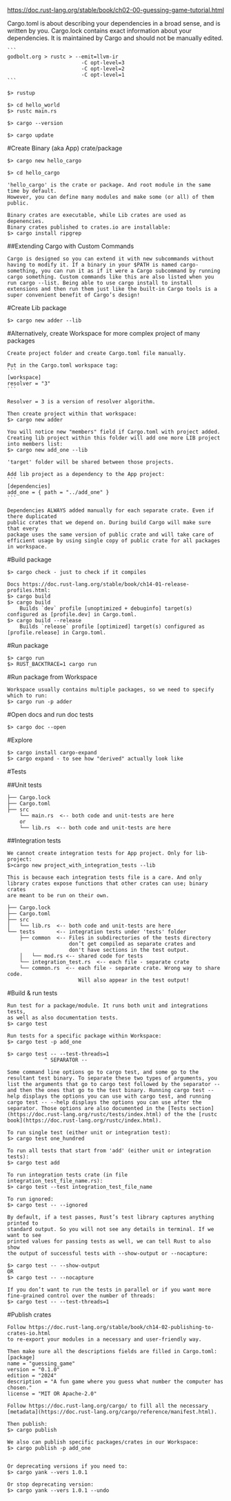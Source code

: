 https://doc.rust-lang.org/stable/book/ch02-00-guessing-game-tutorial.html

Cargo.toml is about describing your dependencies in a broad sense, and is written by you.
Cargo.lock contains exact information about your dependencies. It is maintained by Cargo and should not be manually edited.

    ```
    godbolt.org > rustc > --emit=llvm-ir
                            -C opt-level=3
                            -C opt-level=2
                            -C opt-level=1
    ```

    $> rustup

    $> cd hello_world
    $> rustc main.rs

    $> cargo --version
    
    $> cargo update


#Create Binary (aka App) crate/package

    $> cargo new hello_cargo

    $> cd hello_cargo

    'hello_cargo' is the crate or package. And root module in the same time by default.
    However, you can define many modules and make some (or all) of them public.

    Binary crates are executable, while Lib crates are used as depenencies.
    Binary crates published to crates.io are installable:
    $> cargo install ripgrep

##Extending Cargo with Custom Commands

    Cargo is designed so you can extend it with new subcommands without having to modify it. If a binary in your $PATH is named cargo-something, you can run it as if it were a Cargo subcommand by running cargo something. Custom commands like this are also listed when you run cargo --list. Being able to use cargo install to install extensions and then run them just like the built-in Cargo tools is a super convenient benefit of Cargo’s design!

#Create Lib package

    $> cargo new adder --lib

#Alternatively, create Workspace for more complex project of many packages

    Create project folder and create Cargo.toml file manually.

    Put in the Cargo.toml workspace tag:
    ```
    [workspace]
    resolver = "3"
    ```

    Resolver = 3 is a version of resolver algorithm.

    Then create project within that workspace:
    $> cargo new adder

    You will notice new "members" field if Cargo.toml with project added.
    Creating lib project within this folder will add one more LIB project into members list:
    $> cargo new add_one --lib

    'target' folder will be shared between those projects.

    Add lib project as a dependency to the App project:
    ```
    [dependencies]
    add_one = { path = "../add_one" }
    ```

    Dependencies ALWAYS added manually for each separate crate. Even if there duplicated
    public crates that we depend on. During build Cargo will make sure that every
    package uses the same version of public crate and will take care of 
    efficient usage by using single copy of public crate for all packages in workspace.

#Build package

    $> cargo check - just to check if it compiles

    Docs https://doc.rust-lang.org/stable/book/ch14-01-release-profiles.html:
    $> cargo build
    $> cargo build
        Builds `dev` profile [unoptimized + debuginfo] target(s) configured as [profile.dev] in Cargo.toml.
    $> cargo build --release
        Builds `release` profile [optimized] target(s) configured as [profile.release] in Cargo.toml.

#Run package

    $> cargo run
    $> RUST_BACKTRACE=1 cargo run

#Run package from Workspace

    Workspace usually contains multiple packages, so we need to specify which to run:
    $> cargo run -p adder

#Open docs and run doc tests

    $> cargo doc --open

#Explore

    $> cargo install cargo-expand
    $> cargo expand - to see how "derived" actually look like

#Tests

##Unit tests

    ├── Cargo.lock
    ├── Cargo.toml
    ├── src
        └── main.rs  <-- both code and unit-tests are here
        or        
        └── lib.rs  <-- both code and unit-tests are here

##Integration tests

    We cannot create integration tests for App project. Only for lib-project:
    $>cargo new project_with_integration_tests --lib

    This is because each integration tests file is a care. And only
    library crates expose functions that other crates can use; binary crates 
    are meant to be run on their own.

    ├── Cargo.lock
    ├── Cargo.toml
    ├── src
    │   └── lib.rs  <-- both code and unit-tests are here
    └── tests       <-- integration tests under 'tests' folder
        ├── common  <-- Files in subdirectories of the tests directory 
                        don’t get compiled as separate crates and 
                        don't have sections in the test output.
        │   └── mod.rs <-- shared code for tests
        └── integration_test.rs  <-- each file - separate crate
        └── common.rs  <-- each file - separate crate. Wrong way to share code.
                           Will also appear in the test output!

#Build & run tests

    Run test for a package/module. It runs both unit and integrations tests,
    as well as also documentation tests.
    $> cargo test

    Run tests for a specific package within Workspace:
    $> cargo test -p add_one

    $> cargo test -- --test-threads=1
                ^ SEPARATOR --

    Some command line options go to cargo test, and some go to the resultant test binary. To separate these two types of arguments, you list the arguments that go to cargo test followed by the separator -- and then the ones that go to the test binary. Running cargo test --help displays the options you can use with cargo test, and running cargo test -- --help displays the options you can use after the separator. Those options are also documented in the [Tests section](https://doc.rust-lang.org/rustc/tests/index.html) of the the [rustc book](https://doc.rust-lang.org/rustc/index.html).

    To run single test (either unit or integration test):
    $> cargo test one_hundred

    To run all tests that start from 'add' (either unit or integration tests):
    $> cargo test add

    To run integration tests crate (in file integration_test_file_name.rs):
    $> cargo test --test integration_test_file_name

    To run ignored:
    $> cargo test -- --ignored

    By default, if a test passes, Rust’s test library captures anything printed to 
    standard output. So you will not see any details in terminal. If we want to see 
    printed values for passing tests as well, we can tell Rust to also show 
    the output of successful tests with --show-output or --nocapture:

    $> cargo test -- --show-output
    OR
    $> cargo test -- --nocapture

    If you don’t want to run the tests in parallel or if you want more fine-grained control over the number of threads:
    $> cargo test -- --test-threads=1

#Publish crates

    Follow https://doc.rust-lang.org/stable/book/ch14-02-publishing-to-crates-io.html
    to re-export your modules in a necessary and user-friendly way.
    
    Then make sure all the descriptions fields are filled in Cargo.toml:
    [package]
    name = "guessing_game"
    version = "0.1.0"
    edition = "2024"
    description = "A fun game where you guess what number the computer has chosen."
    license = "MIT OR Apache-2.0"

    Follow https://doc.rust-lang.org/cargo/ to fill all the necessary [metadata](https://doc.rust-lang.org/cargo/reference/manifest.html).
    
    Then publish:
    $> cargo publish

    We also can publish specific packages/crates in our Workspace:
    $> cargo publish -p add_one


    Or deprecating versions if you need to:
    $> cargo yank --vers 1.0.1

    Or stop deprecating version:
    $> cargo yank --vers 1.0.1 --undo